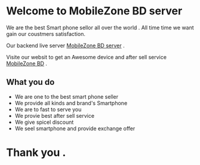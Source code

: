 # Welcome to MobileZone BD server
 We are the best Smart phone sellor all over the world . All time time we want gain our coustmers satisfaction.

Our backend live server [MobileZone BD server](https://evening-woodland-11078.herokuapp.com/) .

Visite our websit to get an Awesome device and after sell service  [MobileZone BD](https://mobilezone-bd.web.app/) .





## What you do
- We are one to the best smart phone seller
- We provide all kinds and brand's Smartphone
- We are to fast  to serve you
- We provie best after sell service
- We give spicel discount
- We seel smartphone and provide exchange offer

# Thank you .